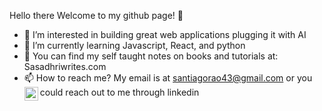  Hello there Welcome to my github page!  👋
- 👀 I’m interested in building great web applications plugging it with AI
- 🌱 I’m currently learning Javascript, React, and python
- 💞️ You can find my self taught notes on books and tutorials at: Sasadhriwrites.com
- 📫 How to reach me? My email is at santiagorao43@gmail.com or you could reach out to me through linkedin <a href="https://www.linkedin.com/in/sasadhri-rao/">
  <img align="left" alt="Abhishek's LinkedIN" width="22px" src="https://raw.githubusercontent.com/peterthehan/peterthehan/master/assets/linkedin.svg" />
</a>

<!---
santiagorao12/santiagorao12 is a ✨ special ✨ repository because its `README.md` (this file) appears on your GitHub profile.
You can click the Preview link to take a look at your changes.
--->
